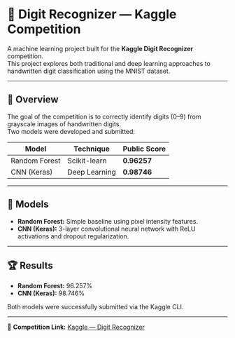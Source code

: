# 🧠 Digit Recognizer — Kaggle Competition

A machine learning project built for the **Kaggle Digit Recognizer** competition.  
This project explores both traditional and deep learning approaches to handwritten digit classification using the MNIST dataset.

---

## 📘 Overview

The goal of the competition is to correctly identify digits (0–9) from grayscale images of handwritten digits.  
Two models were developed and submitted:

| Model | Technique | Public Score |
|--------|------------|--------------|
| Random Forest | Scikit-learn | **0.96257** |
| CNN (Keras) | Deep Learning | **0.98746** |

---

## 🧩 Models

- **Random Forest:** Simple baseline using pixel intensity features.  
- **CNN (Keras):** 3-layer convolutional neural network with ReLU activations and dropout regularization.

---

## 🏆 Results

- **Random Forest:** 96.257%  
- **CNN (Keras):** 98.746%  

Both models were successfully submitted via the Kaggle CLI.

---

📎 **Competition Link:** [Kaggle — Digit Recognizer](https://www.kaggle.com/competitions/digit-recognizer)
